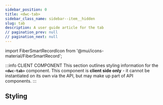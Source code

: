 ```yaml
---
sidebar_position: 0
title: <dwc-tab>
sidebar_class_name: sidebar--item__hidden
slug: tab
description: A user guide article for the tab
// pagination_prev: null
// pagination_next: null
---
```


import FiberSmartRecordIcon from '@mui/icons-material/FiberSmartRecord';

<DocChip chip='shadow' />

:::info CLIENT COMPONENT
This section outlines styling information for the **`<dwc-tab>`** component. This component is **client side only** - it cannot be instantiated on its own via the API, but may make up part of API components.
:::

## Styling

<TableBuilder name="dwc-tab" />

